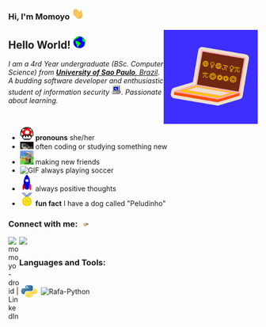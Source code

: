 ### Hi, I'm Momoyo  <img src="https://github.com/momoyo-droid/momoyo-droid/blob/main/Assets/Hi.gif" width="25px">

<img align="right" alt="PC GIF" src="https://github.com/momoyo-droid/momoyo-droid/blob/main/Assets/female.gif" width="190px" />


## Hello World! <img src="https://github.com/momoyo-droid/momoyo-droid/blob/main/Assets/Earth.gif" width="25px">
<p>
  <em>
    I am a 4rd Year undergraduate (BSc. Computer Science) from <a href="https://www5.usp.br/"> <b>University of Sao Paulo</b>, Brazil</a>.  
    A budding software developer and enthusiastic student of information security <img src="https://github.com/momoyo-droid/momoyo-droid/blob/main/Assets/PC.gif" width="20px">. Passionate about learning.
  </em>  
</p>

<br>

- <img alt="GIF" src="https://github.com/momoyo-droid/momoyo-droid/blob/main/Assets/powerup.gif"  width="27px" /> **pronouns** she/her
- <img alt="GIF" src="https://github.com/momoyo-droid/momoyo-droid/blob/main/Assets/dev.gif"  width="27px" /> often coding or studying something new
- <img alt="GIF" src="https://github.com/momoyo-droid/momoyo-droid/blob/main/Assets/hpp.gif"  width="27px" /> making new friends
- <img alt="GIF" src="https://github.com/momoyo-droid/momoyo-droid/blob/main/Assets/casimi.gif"  width="27px" /> always playing soccer
- <img alt="GIF" src="https://github.com/momoyo-droid/momoyo-droid/blob/main/Assets/Rocket.gif"  width="27px" /> always positive thoughts
- <img alt="GIF" src="https://github.com/momoyo-droid/momoyo-droid/blob/main/Assets/Medal.gif"  width="27px" /> **fun fact** I have a dog called "Peludinho"



### Connect with me: <img src="https://github.com/momoyo-droid/momoyo-droid/blob/main/Assets/Handshake.gif" width="25px">

[<img align="left" alt="momoyo-droid | LinkedIn" width="22px" src="https://cdn.jsdelivr.net/gh/devicons/devicon/icons/linkedin/linkedin-original.svg" />][linkedin]
<a href = "mailto:anacristina.silvadeoliveira11@gmail.com"><img src="https://img.shields.io/badge/-Gmail-%23333?style=for-the-badge&logo=gmail&logoColor=white" target="_blank"></a>
<br />

### Languages and Tools:

<div style="display: inline_block"><br> 
    <img align="center" alt="Rafa-Python" height="30" width="40" src="https://raw.githubusercontent.com/devicons/devicon/master/icons/python/python-original.svg">
    <img align="center" alt="Rafa-Python" height="30" width="40" src="https://cdn.jsdelivr.net/gh/devicons/devicon/icons/c/c-original.svg">
</div>

<br />
<br />

[linkedin]: https://www.linkedin.com/in/ana-de-oliveira-a76027198/
